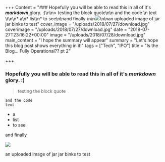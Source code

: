 +++
Content = "### Hopefully you will be able to read this in all of it's **_markdown_** glory. :)\n\n> testing the block quote\n\n    and the code \n    text \t\n\n* a\n* list\n* to see\n\nand finally \n\n![](/uploads/2018/07/27/download-1.jpg)\n\nan uploaded image of jar jar binks to test"
cover_image = "/uploads/2018/07/27/download.jpg"
coverimage = "/uploads/2018/07/27/download.jpg"
date = "2018-07-27T23:16:22+00:00"
image = "/uploads/2018/07/28/download.jpg"
main_content = "I hope the summary will appear"
summary = "Let's hope this blog post shows everything in it!"
tags = ["Tech", "IPO"]
title = "Is the Blog... Fully Operational?? pt 2"

+++
### Hopefully you will be able to read this in all of it's **_markdown_** glory. :)

> testing the block quote

    and the code 
    text 	

* a
* list
* to see

and finally

![](/uploads/2018/07/27/download-1.jpg)

an uploaded image of jar jar binks to test
